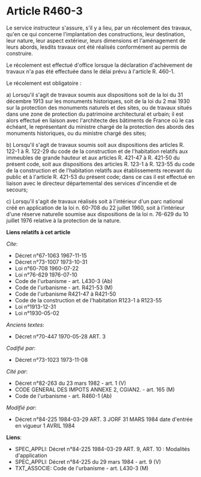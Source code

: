 # Article R460-3

Le service instructeur s'assure,  s'il y a lieu, par un récolement des travaux, qu'en ce qui concerne l'implantation des
constructions, leur destination, leur nature, leur aspect extérieur, leurs dimensions et l'aménagement de leurs abords,
lesdits travaux ont été réalisés conformément au permis de construire.

Le récolement est effectué d'office lorsque la déclaration d'achèvement de travaux n'a pas été effectuée dans le délai prévu
à l'article R. 460-1.

Le récolement est obligatoire :

a) Lorsqu'il s'agit de travaux soumis aux dispositions soit de la loi du 31 décembre 1913 sur les monuments historiques, soit
de la loi du 2 mai 1930 sur la protection des monuments naturels et des sites, ou de travaux situés dans une zone de
protection du patrimoine architectural et urbain; il est alors effectué en liaison avec l'architecte des bâtiments de France
où le cas échéant, le représentant du ministre chargé de la protection des abords des monuments historiques, ou du ministre
chargé des sites;

b) Lorsqu'il s'agit de travaux soumis soit aux dispositions des articles R. 122-1 à R. 122-29 du code de la construction et
de l'habitation relatifs aux  immeubles de grande hauteur et aux articles R. 421-47 à R. 421-50 du présent code, soit aux
dispositions des articles R. 123-1 à R. 123-55 du code de la construction et de l'habitation relatifs aux établissements
recevant du public et à l'article R. 421-53 du présent code; dans ce cas il est effectué en liaison avec le directeur
départemental des services d'incendie et de secours;

c) Lorsqu'il s'agit de travaux réalisés soit à l'intérieur d'un parc national créé en application de la loi n. 60-708 du 22
juillet 1960, soit à l'intérieur d'une réserve naturelle soumise aux dispositions de la loi n. 76-629 du 10 juillet 1976
relative à la protection de la nature.

**Liens relatifs à cet article**

_Cite_:

  - Décret n°67-1063 1967-11-15
  - Décret n°73-1007 1973-10-31
  - Loi n°60-708 1960-07-22
  - Loi n°76-629 1976-07-10
  - Code de l'urbanisme - art. L430-3 (Ab)
  - Code de l'urbanisme - art. R421-53 (M)
  - Code de l'urbanisme R421-47 à R421-50
  - Code de la construction et de l'habitation R123-1 à R123-55
  - Loi n°1913-12-31
  - Loi n°1930-05-02

_Anciens textes_:

  - Décret n°70-447 1970-05-28 ART. 3

_Codifié par_:

  - Décret n°73-1023 1973-11-08

_Cité par_:

  - Décret n°82-263 du 23 mars 1982 - art. 1 (V)
  - CODE GENERAL DES IMPOTS ANNEXE 2, CGIAN2. - art. 165 (M)
  - Code de l'urbanisme - art. R460-1 (Ab)

_Modifié par_:

  - Décret n°84-225 1984-03-29 ART. 3 JORF 31 MARS 1984 date d'entrée en vigueur 1 AVRIL 1984

**Liens**:

  - SPEC_APPLI: Décret n°84-225 1984-03-29 ART. 9, ART. 10 : Modalités d'application
  - SPEC_APPLI: Décret n°84-225 du 29 mars 1984 - art. 9 (V)
  - TXT_ASSOCIE: Code de l'urbanisme - art. L430-3 (M)
